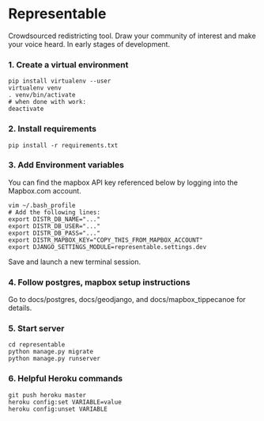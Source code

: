 # Representable
Crowdsourced redistricting tool. Draw your community of interest and make your voice heard. In early stages of development.


### 1. Create a virtual environment

```
pip install virtualenv --user
virtualenv venv
. venv/bin/activate
# when done with work:
deactivate
```
### 2. Install requirements
```
pip install -r requirements.txt
```

### 3. Add Environment variables
You can find the mapbox API key referenced below by logging into the Mapbox.com account.
```
vim ~/.bash_profile
# Add the following lines:
export DISTR_DB_NAME="..."
export DISTR_DB_USER="..."
export DISTR_DB_PASS="..."
export DISTR_MAPBOX_KEY="COPY_THIS_FROM_MAPBOX_ACCOUNT"
export DJANGO_SETTINGS_MODULE=representable.settings.dev
```
Save and launch a new terminal session.

### 4. Follow postgres, mapbox setup instructions
Go to docs/postgres, docs/geodjango, and docs/mapbox_tippecanoe for details.

### 5. Start server
```
cd representable
python manage.py migrate
python manage.py runserver
```

### 6. Helpful Heroku commands
```
git push heroku master
heroku config:set VARIABLE=value
heroku config:unset VARIABLE
```
